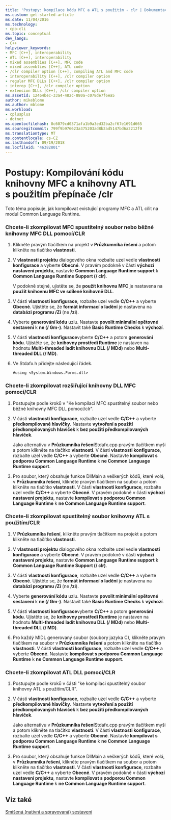 ```yaml
---
title: 'Postupy: kompilace kódu MFC a ATL s použitím - clr | Dokumentace Microsoftu'
ms.custom: get-started-article
ms.date: 11/04/2016
ms.technology:
- cpp-cli
ms.topic: conceptual
dev_langs:
- C++
helpviewer_keywords:
- MFC [C++], interoperability
- ATL [C++], interoperability
- mixed assemblies [C++], MFC code
- mixed assemblies [C++], ATL code
- /clr compiler option [C++], compiling ATL and MFC code
- interoperability [C++], /clr compiler option
- regular MFC DLLs [C++], /clr compiler option
- interop [C++], /clr compiler option
- extension DLLs [C++], /clr compiler option
ms.assetid: 12464bec-33a4-482c-880a-c078de7f6ea5
author: mikeblome
ms.author: mblome
ms.workload:
- cplusplus
- dotnet
ms.openlocfilehash: 8c6079cd0371afa1b9a3ed32ba2cf67e1691d665
ms.sourcegitcommit: 799f9b976623a375203ad8b2ad5147bd6a2212f0
ms.translationtype: MT
ms.contentlocale: cs-CZ
ms.lasthandoff: 09/19/2018
ms.locfileid: "46382801"
---
```

# <a name="how-to-compile-mfc-and-atl-code-by-using-clr"></a>Postupy: Kompilování kódu knihovny MFC a knihovny ATL s použitím přepínače /clr

Toto téma popisuje, jak kompilovat existující programy MFC a ATL cílit na modul Common Language Runtime.

### <a name="to-compile-an-mfc-executable-or-regular-mfc-dll-by-using-clr"></a>Chcete-li zkompilovat MFC spustitelný soubor nebo běžné knihovny MFC DLL pomocí/CLR

1. Klikněte pravým tlačítkem na projekt v **Průzkumníka řešení** a potom klikněte na tlačítko **vlastnosti**.

1. V **vlastnosti projektu** dialogového okna rozbalte uzel vedle **vlastnosti konfigurace** a vyberte **Obecné**. V pravém podokně v části **výchozí nastavení projektu**, nastavte **Common Language Runtime support** k **Common Language Runtime Support (/ clr)**.

     V podokně stejné, ujistěte se, že **použít knihovnu MFC** je nastavena na **použít knihovnu MFC ve sdílené knihovně DLL**.

1. V části **vlastnosti konfigurace**, rozbalte uzel vedle **C/C++** a vyberte **Obecné**. Ujistěte se, že **formát informací o ladění** je nastavena na **databázi programu /Zi** (ne **/zi**).

1. Vyberte **generování kódu** uzlu. Nastavte **povolit minimální opětovné sestavení** k **ne (/ Gm-)**. Nastavit také **Basic Runtime Checks** k **výchozí**.

1. V části **vlastnosti konfigurace**vyberte **C/C++** a potom **generování kódu**. Ujistěte se, že **knihovny prostředí Runtime** je nastaven na hodnotu **Multi-threaded ladit knihovnu DLL (/ MDd)** nebo **Multi-threaded DLL (/ MD)**.

1. Ve Stdafx.h přidejte následující řádek.

    ```
    #using <System.Windows.Forms.dll>
    ```

### <a name="to-compile-an-mfc-extension-dll-by-using-clr"></a>Chcete-li zkompilovat rozšiřující knihovny DLL MFC pomocí/CLR

1. Postupujte podle kroků v "Ke kompilaci MFC spustitelný soubor nebo běžné knihovny MFC DLL pomocí/clr".

1. V části **vlastnosti konfigurace**, rozbalte uzel vedle **C/C++** a vyberte **předkompilované hlavičky**. Nastavte **vytvoření a použití předkompilovaných hlaviček** k **bez použití předkompilovaných hlaviček**.

     Jako alternativu v **Průzkumníka řešení**Stdafx.cpp pravým tlačítkem myši a potom klikněte na tlačítko **vlastnosti**. V části **vlastnosti konfigurace**, rozbalte uzel vedle **C/C++** a vyberte **Obecné**. Nastavte **kompilovat s podporou Common Language Runtime** k **ne Common Language Runtime support**.

1. Pro soubor, který obsahuje funkce DllMain a veškerých kódů, které volá, v **Průzkumníka řešení**, klikněte pravým tlačítkem na soubor a potom klikněte na tlačítko **vlastnosti**. V části **vlastnosti konfigurace**, rozbalte uzel vedle **C/C++** a vyberte **Obecné**. V pravém podokně v části **výchozí nastavení projektu**, nastavte **kompilovat s podporou Common Language Runtime** k **ne Common Language Runtime support**.

### <a name="to-compile-an-atl-executable-by-using-clr"></a>Chcete-li zkompilovat spustitelný soubor knihovny ATL s použitím/CLR

1. V **Průzkumníka řešení**, klikněte pravým tlačítkem na projekt a potom klikněte na tlačítko **vlastnosti**.

1. V **vlastnosti projektu** dialogového okna rozbalte uzel vedle **vlastnosti konfigurace** a vyberte **Obecné**. V pravém podokně v části **výchozí nastavení projektu**, nastavte **Common Language Runtime support** k **Common Language Runtime Support (/ clr)**.

1. V části **vlastnosti konfigurace**, rozbalte uzel vedle **C/C++** a vyberte **Obecné**. Ujistěte se, že **formát informací o ladění** je nastavena na **databázi programu /Zi** (ne **/zi**).

1. Vyberte **generování kódu** uzlu. Nastavte **povolit minimální opětovné sestavení** k **ne (/ Gm-)**. Nastavit také **Basic Runtime Checks** k **výchozí**.

1. V části **vlastnosti konfigurace**vyberte **C/C++** a potom **generování kódu**. Ujistěte se, že **knihovny prostředí Runtime** je nastaven na hodnotu **Multi-threaded ladit knihovnu DLL (/ MDd)** nebo **Multi-threaded DLL (/ MD)**.

1. Pro každý MIDL generovaný soubor (soubory jazyka C), klikněte pravým tlačítkem na soubor v **Průzkumníka řešení** a potom klikněte na tlačítko **vlastnosti**. V části **vlastnosti konfigurace**, rozbalte uzel vedle **C/C++** a vyberte **Obecné**. Nastavte **kompilovat s podporou Common Language Runtime** k **ne Common Language Runtime support**.

### <a name="to-compile-an-atl-dll-by-using-clr"></a>Chcete-li zkompilovat ATL DLL pomocí/CLR

1. Postupujte podle kroků v části "ke kompilaci spustitelný soubor knihovny ATL s použitím/CLR".

1. V části **vlastnosti konfigurace**, rozbalte uzel vedle **C/C++** a vyberte **předkompilované hlavičky**. Nastavte **vytvoření a použití předkompilovaných hlaviček** k **bez použití předkompilovaných hlaviček**.

     Jako alternativu v **Průzkumníka řešení**Stdafx.cpp pravým tlačítkem myši a potom klikněte na tlačítko **vlastnosti**. V části **vlastnosti konfigurace**, rozbalte uzel vedle **C/C++** a vyberte **Obecné**. Nastavte **kompilovat s podporou Common Language Runtime** k **ne Common Language Runtime support**.

1. Pro soubor, který obsahuje funkce DllMain a veškerých kódů, které volá, v **Průzkumníka řešení**, klikněte pravým tlačítkem na soubor a potom klikněte na tlačítko **vlastnosti**. V části **vlastnosti konfigurace**, rozbalte uzel vedle **C/C++** a vyberte **Obecné**. V pravém podokně v části **výchozí nastavení projektu**, nastavte **kompilovat s podporou Common Language Runtime** k **ne Common Language Runtime support**.

## <a name="see-also"></a>Viz také

[Smíšená (nativní a spravovaná) sestavení](../dotnet/mixed-native-and-managed-assemblies.md)